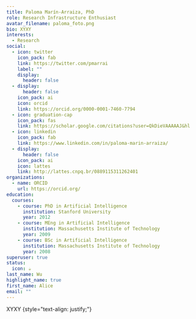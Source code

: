 ```yaml
---
title: Paloma Marín-Arraiza, PhD
role: Research Infrastructure Enthusiast
avatar_filename: paloma_foto.png
bio: XYXY
interests:
  - Research
social:
  - icon: twitter
    icon_pack: fab
    link: https://twitter.com/pmarrai
    label: ""
    display:
      header: false
  - display:
      header: false
    icon_pack: ai
    icon: orcid
    link: https://orcid.org/0000-0001-7460-7794
  - icon: graduation-cap
    icon_pack: fas
    link: https://scholar.google.com/citations?user=QkDieVAAAAAJ&hl
  - icon: linkedin
    icon_pack: fab
    link: https://www.linkedin.com/in/paloma-marin-arraiza/
  - display:
      header: false
    icon_pack: ai
    icon: lattes
    link: http://lattes.cnpq.br/0889115311262401
organizations:
  - name: ORCID
    url: https://orcid.org/
education:
  courses:
    - course: PhD in Artificial Intelligence
      institution: Stanford University
      year: 2012
    - course: MEng in Artificial Intelligence
      institution: Massachusetts Institute of Technology
      year: 2009
    - course: BSc in Artificial Intelligence
      institution: Massachusetts Institute of Technology
      year: 2008
superuser: true
status:
  icon: ☕️
last_name: Wu
highlight_name: true
first_name: Alice
email: ""
---
```

XYXY
{style="text-align: justify;"}
